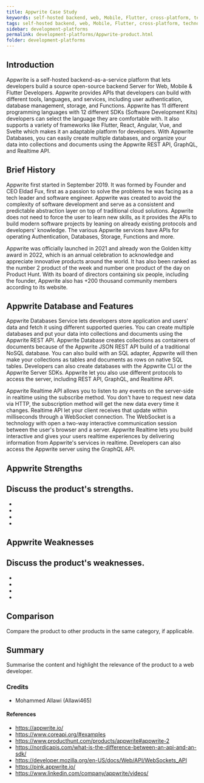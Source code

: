 ```yaml
---
title: Appwrite Case Study
keywords: self-hosted backend, web, Mobile, Flutter, cross-platform, technology-agnostic
tags: self-hosted backend, web, Mobile, Flutter, cross-platform, technology-agnostic
sidebar: development-platforms
permalink: development-platforms/Appwrite-product.html
folder: development-platforms
---
```


## Introduction

Appwrite is a self-hosted backend-as-a-service platform that lets developers build a source open-source backend Server for Web, Mobile & Flutter Developers. Appwrite provides APIs that developers can build with different tools, languages, and services, including user authentication, database management, storage, and Functions. Appwrite has 11 different programming languages with 12 different SDKs (Software Development Kits) developers can select the language they are comfortable with. It also supports a variety of frameworks like Flutter, React, Angular, Vue, and Svelte which makes it an adaptable platform for developers. With Appwrite Databases, you can easily create multiple databases, and organize your data into collections and documents using the Appwrite REST API, GraphQL, and Realtime API.  


## Brief History

Appwrite first started in September 2019. It was formed by Founder and CEO Eldad Fux, first as a passion to solve the problems he was facing as a tech leader and software engineer. Appwrite was created to avoid the complexity of software development and serve as a consistent and predictable abstraction layer on top of traditional cloud solutions. Appwrite does not need to force the user to learn new skills, as it provides the APIs to build modern software projects by leaning on already existing protocols and developers' knowledge. The various Appwrite services have APIs for operating Authentication, Databases, Storage, Functions and more.

Appwrite was officially launched in 2021 and already won the Golden kitty award in 2022, which is an annual celebration to acknowledge and appreciate innovative products around the world. It has also been ranked as the number 2 product of the week and number one product of the day on Product Hunt. With its board of directors containing six people, including the founder, Appwrite also has +200 thousand community members according to its website. 


## Appwrite Database and Features

Appwrite Databases Service lets developers store application and users' data and fetch it using different supported queries. You can create multiple databases and put your data into collections and documents using the Appwrite REST API. Appwrite Database creates collections as containers of documents because of the Appwrite JSON REST API build of a traditional NoSQL database. You can also build with an SQL adapter, Appwrite will then make your collections as tables and documents as rows on native SQL tables. Developers can also create databases with the Appwrite CLI or the Appwrite Server SDKs. Appwrite let you also use different protocols to access the server, including REST API, GraphQL, and Realtime API.

Appwrite Realtime API allows you to listen to any events on the server-side in realtime using the subscribe method. You don't have to request new data via HTTP, the subscription method will get the new data every time it changes. Realtime API let your client receives that update within milliseconds through a WebSocket connection. The WebSocket is a technology with open a two-way interactive communication session between the user's browser and a server. Appwrite Realtime lets you build interactive and gives your users realtime experiences by delivering information from Appwrite's services in realtime. Developers can also access the Appwrite server using the GraphQL API. 



## Appwrite Strengths

Discuss the product's strengths.
-
-
-
-
-

## Appwrite Weaknesses

Discuss the product's weaknesses.
-
-
-
-
-

## Comparison

Compare the product to other products in the same category, if applicable.

## Summary

Summarise the content and highlight the relevance of the product to a web developer.

### Credits

- Mohammed Allawi (Allawi465)

#### References

- https://appwrite.io/
- https://www.coreapi.org/#examples
- https://www.producthunt.com/products/appwrite#appwrite-2
- https://nordicapis.com/what-is-the-difference-between-an-api-and-an-sdk/
- https://developer.mozilla.org/en-US/docs/Web/API/WebSockets_API
- https://pink.appwrite.io/
- https://www.linkedin.com/company/appwrite/videos/

